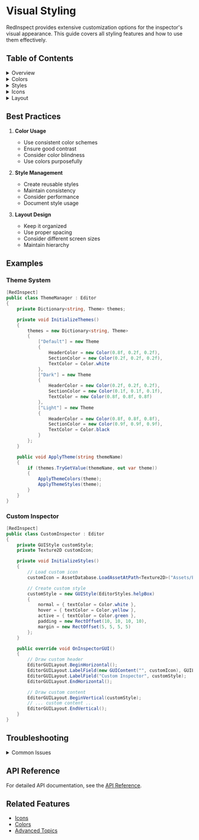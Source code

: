 # Visual Styling

RedInspect provides extensive customization options for the inspector's visual appearance. This guide covers all styling features and how to use them effectively.

## Table of Contents

<details>
<summary>Overview</summary>

### What is Visual Styling?
Visual Styling allows you to:
- Customize inspector appearance
- Define custom colors
- Modify layout and spacing
- Add custom icons
- Create consistent themes

### Key Benefits
- Consistent visual language
- Better user experience
- Improved readability
- Professional appearance
</details>

<details>
<summary>Colors</summary>

### Default Colors
```csharp
// Header color
private Color headerColor = new Color(0.8f, 0.2f, 0.2f);

// Section color
private Color sectionColor = new Color(0.2f, 0.2f, 0.2f);

// Warning color
private Color warningColor = new Color(0.8f, 0.6f, 0.2f);

// Error color
private Color errorColor = new Color(0.8f, 0.2f, 0.2f);

// Success color
private Color successColor = new Color(0.2f, 0.8f, 0.2f);
```

### Custom Colors
```csharp
[RedInspect]
public class CustomInspector : Editor
{
    private void InitializeStyles()
    {
        // Define custom colors
        var customHeaderColor = new Color(0.2f, 0.6f, 0.8f);
        var customSectionColor = new Color(0.3f, 0.3f, 0.3f);
        
        // Apply to styles
        headerStyle.normal.textColor = customHeaderColor;
        sectionHeaderStyle.normal.textColor = customSectionColor;
    }
}
```
</details>

<details>
<summary>Styles</summary>

### Default Styles
```csharp
// Header style
headerStyle = new GUIStyle(EditorStyles.boldLabel)
{
    normal = { textColor = headerColor },
    fontSize = 16,
    margin = new RectOffset(0, 0, 10, 10),
    alignment = TextAnchor.MiddleCenter
};

// Box style
boxStyle = new GUIStyle(EditorStyles.helpBox)
{
    padding = new RectOffset(10, 10, 10, 10),
    margin = new RectOffset(0, 0, 10, 10)
};

// Button style
buttonStyle = new GUIStyle(GUI.skin.button)
{
    normal = { textColor = Color.white },
    hover = { textColor = Color.white },
    active = { textColor = Color.white }
};
```

### Custom Styles
```csharp
[RedInspect]
public class CustomInspector : Editor
{
    private GUIStyle customButtonStyle;
    private GUIStyle customLabelStyle;

    private void InitializeStyles()
    {
        // Custom button style
        customButtonStyle = new GUIStyle(EditorStyles.miniButton)
        {
            normal = { textColor = Color.cyan },
            hover = { textColor = Color.yellow },
            active = { textColor = Color.green },
            padding = new RectOffset(10, 10, 5, 5),
            margin = new RectOffset(5, 5, 5, 5)
        };

        // Custom label style
        customLabelStyle = new GUIStyle(EditorStyles.label)
        {
            normal = { textColor = Color.white },
            fontStyle = FontStyle.Bold,
            fontSize = 12,
            padding = new RectOffset(5, 5, 5, 5)
        };
    }
}
```
</details>

<details>
<summary>Icons</summary>

### Default Icons
```csharp
// Load Unity's built-in icons
warningIcon = EditorGUIUtility.Load("icons/console.warnicon.png") as Texture2D;
errorIcon = EditorGUIUtility.Load("icons/console.erroricon.png") as Texture2D;
successIcon = EditorGUIUtility.Load("icons/console.infoicon.png") as Texture2D;
settingsIcon = EditorGUIUtility.Load("icons/settings.png") as Texture2D;
```

### Custom Icons
```csharp
[RedInspect]
public class CustomInspector : Editor
{
    private Texture2D customIcon;

    private void InitializeStyles()
    {
        // Load custom icon
        customIcon = AssetDatabase.LoadAssetAtPath<Texture2D>("Assets/Editor/Icons/custom.png");
        
        // Apply to style
        var style = new GUIStyle(EditorStyles.label);
        style.normal.background = customIcon;
    }
}
```
</details>

<details>
<summary>Layout</summary>

### Default Layout
```csharp
public override void OnInspectorGUI()
{
    // Header
    EditorGUILayout.BeginHorizontal();
    GUILayout.FlexibleSpace();
    EditorGUILayout.LabelField("Red Inspector", headerStyle);
    GUILayout.FlexibleSpace();
    EditorGUILayout.EndHorizontal();

    // Main content
    EditorGUILayout.BeginVertical(boxStyle);
    // ... content ...
    EditorGUILayout.EndVertical();
}
```

### Custom Layout
```csharp
[RedInspect]
public class CustomInspector : Editor
{
    public override void OnInspectorGUI()
    {
        // Custom header with icon
        EditorGUILayout.BeginHorizontal();
        EditorGUILayout.LabelField(new GUIContent("", customIcon), GUILayout.Width(20));
        EditorGUILayout.LabelField("Custom Inspector", customHeaderStyle);
        EditorGUILayout.EndHorizontal();

        // Custom content layout
        EditorGUILayout.BeginVertical(customBoxStyle);
        EditorGUILayout.Space(10);
        
        // Sections with custom styling
        DrawCustomSection("Properties", DrawProperties);
        DrawCustomSection("Settings", DrawSettings);
        
        EditorGUILayout.EndVertical();
    }

    private void DrawCustomSection(string title, Action drawContent)
    {
        EditorGUILayout.BeginVertical(customSectionStyle);
        EditorGUILayout.LabelField(title, customSectionHeaderStyle);
        drawContent?.Invoke();
        EditorGUILayout.EndVertical();
    }
}
```
</details>

## Best Practices

1. **Color Usage**
   - Use consistent color schemes
   - Ensure good contrast
   - Consider color blindness
   - Use colors purposefully

2. **Style Management**
   - Create reusable styles
   - Maintain consistency
   - Consider performance
   - Document style usage

3. **Layout Design**
   - Keep it organized
   - Use proper spacing
   - Consider different screen sizes
   - Maintain hierarchy

## Examples

### Theme System
```csharp
[RedInspect]
public class ThemeManager : Editor
{
    private Dictionary<string, Theme> themes;

    private void InitializeThemes()
    {
        themes = new Dictionary<string, Theme>
        {
            ["Default"] = new Theme
            {
                HeaderColor = new Color(0.8f, 0.2f, 0.2f),
                SectionColor = new Color(0.2f, 0.2f, 0.2f),
                TextColor = Color.white
            },
            ["Dark"] = new Theme
            {
                HeaderColor = new Color(0.2f, 0.2f, 0.2f),
                SectionColor = new Color(0.1f, 0.1f, 0.1f),
                TextColor = new Color(0.8f, 0.8f, 0.8f)
            },
            ["Light"] = new Theme
            {
                HeaderColor = new Color(0.8f, 0.8f, 0.8f),
                SectionColor = new Color(0.9f, 0.9f, 0.9f),
                TextColor = Color.black
            }
        };
    }

    public void ApplyTheme(string themeName)
    {
        if (themes.TryGetValue(themeName, out var theme))
        {
            ApplyThemeColors(theme);
            ApplyThemeStyles(theme);
        }
    }
}
```

### Custom Inspector
```csharp
[RedInspect]
public class CustomInspector : Editor
{
    private GUIStyle customStyle;
    private Texture2D customIcon;

    private void InitializeStyles()
    {
        // Load custom icon
        customIcon = AssetDatabase.LoadAssetAtPath<Texture2D>("Assets/Editor/Icons/custom.png");

        // Create custom style
        customStyle = new GUIStyle(EditorStyles.helpBox)
        {
            normal = { textColor = Color.white },
            hover = { textColor = Color.yellow },
            active = { textColor = Color.green },
            padding = new RectOffset(10, 10, 10, 10),
            margin = new RectOffset(5, 5, 5, 5)
        };
    }

    public override void OnInspectorGUI()
    {
        // Draw custom header
        EditorGUILayout.BeginHorizontal();
        EditorGUILayout.LabelField(new GUIContent("", customIcon), GUILayout.Width(20));
        EditorGUILayout.LabelField("Custom Inspector", customStyle);
        EditorGUILayout.EndHorizontal();

        // Draw custom content
        EditorGUILayout.BeginVertical(customStyle);
        // ... custom content ...
        EditorGUILayout.EndVertical();
    }
}
```

## Troubleshooting

<details>
<summary>Common Issues</summary>

### Style Issues
- Check style initialization
- Verify color values
- Ensure proper margins
- Check for conflicts

### Icon Problems
- Verify icon paths
- Check icon formats
- Ensure proper loading
- Handle missing icons

### Layout Problems
- Check spacing
- Verify alignment
- Ensure proper nesting
- Handle different sizes
</details>

## API Reference

For detailed API documentation, see the [API Reference](../API/README.md#styling).

## Related Features

- [Icons](Icons.md)
- [Colors](Colors.md)
- [Advanced Topics](../Advanced/README.md) 